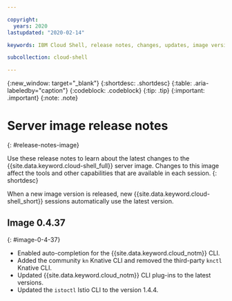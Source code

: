```yaml
---

copyright:
  years: 2020
lastupdated: "2020-02-14"

keywords: IBM Cloud Shell, release notes, changes, updates, image version

subcollection: cloud-shell

---
```


{:new_window: target="_blank"}
{:shortdesc: .shortdesc}
{:table: .aria-labeledby="caption"}
{:codeblock: .codeblock}
{:tip: .tip}
{:important: .important}
{:note: .note}

# Server image release notes
{: #release-notes-image}

Use these release notes to learn about the latest changes to the {{site.data.keyword.cloud-shell_full}} server image. Changes to this image affect the tools and other capabilities that are available in each session. 
{: shortdesc}

When a new image version is released, new {{site.data.keyword.cloud-shell_short}} sessions automatically use the latest version.

## Image 0.4.37
{: #image-0-4-37}

* Enabled auto-completion for the {{site.data.keyword.cloud_notm}} CLI.
* Added the community `kn` Knative CLI and removed the third-party `knctl` Knative CLI.
* Updated {{site.data.keyword.cloud_notm}} CLI plug-ins to the latest versions.
* Updated the `istoctl` Istio CLI to the version 1.4.4.

